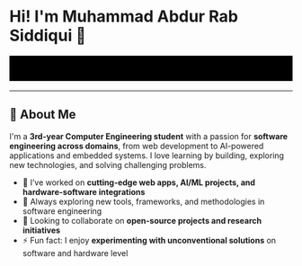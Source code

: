 # Hi! I'm Muhammad Abdur Rab Siddiqui 👋

<p align="center">
  <img src="https://raw.githubusercontent.com/AbdurRabSiddiqui/AbdurRabSiddiqui/main/experience.svg" width="900" />
</p>


---

## 🚀 About Me

I'm a **3rd-year Computer Engineering student** with a passion for **software engineering across domains**, from web development to AI-powered applications and embedded systems. I love learning by building, exploring new technologies, and solving challenging problems.

- 🔭 I’ve worked on **cutting-edge web apps, AI/ML projects, and hardware-software integrations**
- 🌱 Always exploring new tools, frameworks, and methodologies in software engineering
- 👯 Looking to collaborate on **open-source projects and research initiatives**
- ⚡ Fun fact: I enjoy **experimenting with unconventional solutions** on software and hardware level

